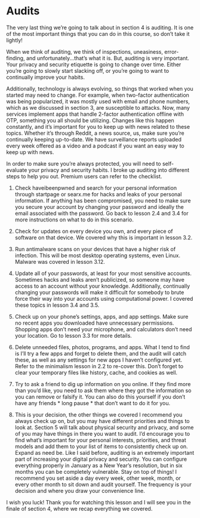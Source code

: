 # Audits

The very last thing we’re going to talk about in section 4 is auditing. It is one of
the most important things that you can do in this course, so don’t take it lightly!

When we think of auditing, we think of inspections, uneasiness, error-finding, and
unfortunately...that’s what it is. But, auditing is very important. Your privacy and
security etiquette is going to change over time. Either you’re going to slowly start
slacking off, or you’re going to want to continually improve your habits.

Additionally, technology is always evolving, so things that worked when you
started may need to change. For example, when two-factor authentication was
being popularized, it was mostly used with email and phone numbers, which as
we discussed in section 3, are susceptible to attacks. Now, many services
implement apps that handle 2-factor authentication offline with OTP, something
you all should be utilizing. Changes like this happen constantly, and it’s
important for you to keep up with news related to these topics. Whether it’s
through Reddit, a news source, us, make sure you’re continually keeping
up-to-date. We have surveillance reports uploaded every week offered as a video
and a podcast if you want an easy way to keep up with news.

In order to make sure you’re always protected, you will need to self-evaluate your
privacy and security habits. I broke up auditing into different steps to help you
out. Premium users can refer to the checklist.

1) Check haveibeenpwned and search for your personal information through
startpage or searx.me for hacks and leaks of your personal information. If
anything has been compromised, you need to make sure you secure your
account by changing your password and ideally the email associated with the
password. Go back to lesson 2.4 and 3.4 for more instructions on what to do in
this scenario.

2) Check for updates on every device you own, and every piece of software on
that device. We covered why this is important in lesson 3.2.

3) Run antimalware scans on your devices that have a higher risk of infection.
This will be most desktop operating systems, even Linux. Malware was covered in
lesson 3.12.

4) Update all of your passwords, at least for your most sensitive accounts.
Sometimes hacks and leaks aren’t publicized, so someone may have access to an
account without your knowledge. Additionally, continually changing your
passwords will make it difficult for somebody to brute force their way into your
accounts using computational power. I covered these topics in lesson 3.4 and 3.5.

5) Check up on your phone’s settings, apps, and app settings. Make sure no
recent apps you downloaded have unnecessary permissions. Shopping apps
don’t need your microphone, and calculators don’t need your location. Go to
lesson 3.3 for more details.

6) Delete unneeded files, photos, programs, and apps. What I tend to find is I’ll try
a few apps and forget to delete them, and the audit will catch these, as well as
any settings for new apps I haven’t configured yet. Refer to the minimalism lesson
in 2.2 to re-cover this. Don’t forget to clear your temporary files like history, cache,
and cookies as well.

7) Try to ask a friend to dig up information on you online. If they find more than
you’d like, you need to ask them where they got the information so you can
remove or falsify it. You can also do this yourself if you don’t have any friends \*
long pause \* that don’t want to do it for you.

8) This is your decision, the other things we covered I recommend you always
check up on, but you may have different priorities and things to look at. Section 5
will talk about physical security and privacy, and some of you may have things in
there you want to audit. I’d encourage you to find what’s important for your
personal interests, priorities, and threat models and add them to your list of
items to consistently check up on. Expand as need be.
Like I said before, auditing is an extremely important part of increasing your
digital privacy and security. You can configure everything properly in January as
a New Year’s resolution, but in six months you can be completely vulnerable. Stay
on top of things! I recommend you set aside a day every week, other week, month,
or every other month to sit down and audit yourself. The frequency is your
decision and where you draw your convenience line.

I wish you luck! Thank you for watching this lesson and I will see you in the finale
of section 4, where we recap everything we covered.
